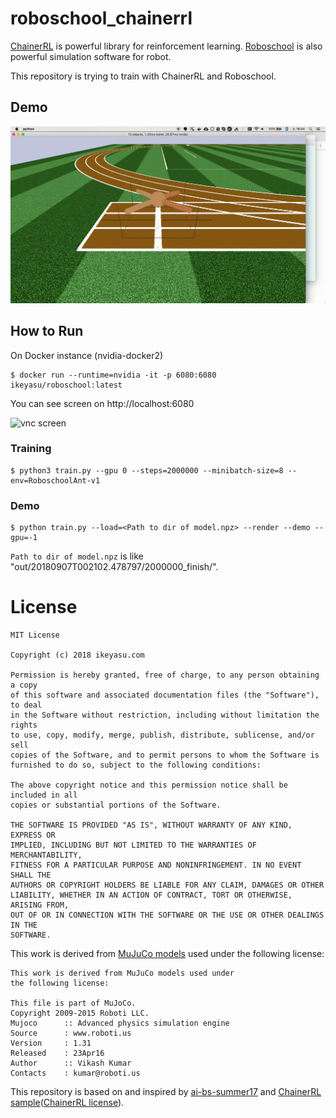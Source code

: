 roboschool_chainerrl
===================

[ChainerRL](https://github.com/chainer/chainerrl) is powerful library for reinforcement learning.
[Roboschool](https://github.com/openai/roboschool) is also powerful simulation software for robot.

This repository is trying to train with ChainerRL and Roboschool.

Demo
----

![animation](doc/demo1.gif "demo animation")


How to Run
----------

On Docker instance (nvidia-docker2)

```
$ docker run --runtime=nvidia -it -p 6080:6080 ikeyasu/roboschool:latest
```

You can see screen on http://localhost:6080

![vnc screen](https://github.com/ikeyasu/docker-roboschool/raw/latest/doc/screen1.png "vnc screen")

### Training

```
$ python3 train.py --gpu 0 --steps=2000000 --minibatch-size=8 --env=RoboschoolAnt-v1
```

### Demo

```
$ python train.py --load=<Path to dir of model.npz> --render --demo --gpu=-1

```

`Path to dir of model.npz` is like "out/20180907T002102.478797/2000000_finish/".

License
======

```
MIT License

Copyright (c) 2018 ikeyasu.com

Permission is hereby granted, free of charge, to any person obtaining a copy
of this software and associated documentation files (the "Software"), to deal
in the Software without restriction, including without limitation the rights
to use, copy, modify, merge, publish, distribute, sublicense, and/or sell
copies of the Software, and to permit persons to whom the Software is
furnished to do so, subject to the following conditions:

The above copyright notice and this permission notice shall be included in all
copies or substantial portions of the Software.

THE SOFTWARE IS PROVIDED "AS IS", WITHOUT WARRANTY OF ANY KIND, EXPRESS OR
IMPLIED, INCLUDING BUT NOT LIMITED TO THE WARRANTIES OF MERCHANTABILITY,
FITNESS FOR A PARTICULAR PURPOSE AND NONINFRINGEMENT. IN NO EVENT SHALL THE
AUTHORS OR COPYRIGHT HOLDERS BE LIABLE FOR ANY CLAIM, DAMAGES OR OTHER
LIABILITY, WHETHER IN AN ACTION OF CONTRACT, TORT OR OTHERWISE, ARISING FROM,
OUT OF OR IN CONNECTION WITH THE SOFTWARE OR THE USE OR OTHER DEALINGS IN THE
SOFTWARE.
```

This work is derived from [MuJuCo models](http://www.mujoco.org/forum/index.php?resources/)
used under the following license:

```
This work is derived from MuJuCo models used under
the following license:

This file is part of MuJoCo.     
Copyright 2009-2015 Roboti LLC.	
Mujoco		:: Advanced physics simulation engine
Source		: www.roboti.us
Version		: 1.31
Released 	: 23Apr16
Author		:: Vikash Kumar
Contacts 	: kumar@roboti.us
```

This repository is based on and inspired by [ai-bs-summer17](https://github.com/uchibe/ai-bs-summer17/blob/ec7ecd921a0fdefba106cf11915b6e3e98324b3a/roboschool/train_ddpg_gym.py)
and [ChainerRL sample](https://github.com/chainer/chainerrl/blob/a30e5d413e4c6f8d2eb6e9c0a048ae2c498cc5cf/examples/gym/train_ddpg_gym.py)([ChainerRL license](https://github.com/chainer/chainerrl/blob/master/LICENSE)).
